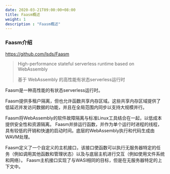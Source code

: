 ```yaml
---
date: 2020-03-21T09:00:00+08:00
title: Faasm概述
weight: 1
description : "Faasm概述"
---
```


### Faasm介绍

https://github.com/lsds/Faasm

> High-performance stateful serverless runtime based on WebAssembly
>
> 基于 WebAssembly 的高性能有状态serverless运行时

Faasm是一种高性能的有状态serverless运行时。

Faasm提供多租户隔离，但也允许函数共享内存区域。这些共享内存区域提供了低延迟并发访问数据的功能，并且在全局范围内同步以支持大规模并行。

Faasm将WebAssembly的软件故障隔离与标准Linux工具结合在一起，以低成本提供安全性和资源隔离。 Faasm并排运行函数，并作为单个运行时进程的线程，具有较低的开销和快速的启动时间。底层的WebAssembly执行和代码生成由WAVM处理。

Faasm定义了一个自定义的主机接口，该接口使函数可以执行无服务器特定的任务（例如调用其他函数和管理状态）以及与底层主机进行交互（例如使用文件系统和网络）。 Faasm主机接口实现了与WASI相同的目标，但是在无服务器特定的上下文中。